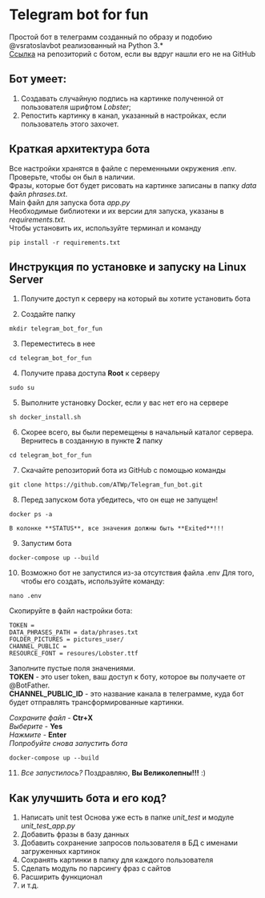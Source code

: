 # Telegram bot for fun
 Простой бот в телеграмм созданный по образу и подобию @vsratoslavbot реализованный на Python 3.*<br>
 [Ссылка](https://github.com/ATWp/Telegram_fun_bot.git) на репозиторий с ботом, если вы вдруг нашли его не на GitHub<br>
 
## Бот умеет:
 1. Создавать случайную подпись на картинке полученной от пользователя шрифтом *Lobster*;
 2. Репостить картинку в канал, указанный в настройках, если пользователь этого захочет.

## Краткая архитектура бота
Все настройки хранятся в файле с переменными окружения .env. Проверьте, чтобы он был в наличии.<br>
Фразы, которые бот будет рисовать на картинке записаны в папку *data* файл *phrases.txt*.<br>
Main файл для запуска бота *app.py*<br>
Необходимые библиотеки и их версии для запуска, указаны в *requirements.txt*. <br>
Чтобы установить их, используйте терминал и команду<br>
```
pip install -r requirements.txt
```

## Инструкция по установке и запуску на Linux Server
1. Получите доступ к серверу на который вы хотите установить бота

2. Создайте папку
```
mkdir telegram_bot_for_fun
```

3. Переместитесь в нее
```
cd telegram_bot_for_fun
```

4. Получите права доступа **Root** к серверу 
```
sudo su
```

5. Выполните установку Docker, если у вас нет его на сервере
```
sh docker_install.sh
```

6. Скорее всего, вы были перемещены в начальный каталог сервера. Вернитесь в созданную в пункте
**2** папку
```
cd telegram_bot_for_fun
```
7. Скачайте репозиторий бота из GitHub с помощью команды
```
git clone https://github.com/ATWp/Telegram_fun_bot.git
```


8. Перед запуском бота убедитесь, что он еще не запущен!
```
docker ps -a 
```
	В колонке **STATUS**, все значения должны быть **Exited**!!!

9. Запустим бота
```
docker-compose up --build
```

10. Возможно бот не запустился из-за отсутствия файла .env
Для того, чтобы его создать, используйте команду:
```
nano .env
```
Скопируйте в файл настройки бота:
```
TOKEN = 
DATA_PHRASES_PATH = data/phrases.txt
FOLDER_PICTURES = pictures_user/
CHANNEL_PUBLIC = 
RESOURCE_FONT = resoures/Lobster.ttf
```
Заполните пустые поля значениями.<br>
**TOKEN** - это user token, ваш доступ к боту, которое вы получаете от @BotFather.<br>
**CHANNEL_PUBLIC_ID** - это название канала в телеграмме, куда бот будет отправлять трансформированные картинки.<br>

*Сохраните файл* - **Ctr+X**<br>
*Выберите* - **Yes**<br>
*Нажмите* - **Enter**<br>
*Попробуйте снова запустить бота*<br>
```
docker-compose up --build
```

11. *Все запустилось?* Поздравляю, **Вы Великолепны!!!** :)


## Как улучшить бота и его код?
1. Написать unit test
Основа уже есть в папке *unit_test* и модуле *unit_test_app.py*
2. Добавить фразы в базу данных
3. Добавить сохранение запросов пользователя в БД с именами загруженных картинок
4. Сохранять картинки в папку для каждого пользователя
5. Сделать модуль по парсингу фраз с сайтов
6. Расширить функционал
7. и т.д.